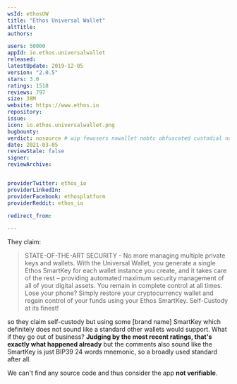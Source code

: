 ```yaml
---
wsId: ethosUW
title: "Ethos Universal Wallet"
altTitle: 
authors:

users: 50000
appId: io.ethos.universalwallet
released: 
latestUpdate: 2019-12-05
version: "2.0.5"
stars: 3.0
ratings: 1518
reviews: 797
size: 38M
website: https://www.ethos.io
repository: 
issue: 
icon: io.ethos.universalwallet.png
bugbounty: 
verdict: nosource # wip fewusers nowallet nobtc obfuscated custodial nosource nonverifiable reproducible bounty defunct
date: 2021-03-05
reviewStale: false
signer: 
reviewArchive:


providerTwitter: ethos_io
providerLinkedIn: 
providerFacebook: ethosplatform
providerReddit: ethos_io

redirect_from:

---
```



They claim:

> STATE-OF-THE-ART SECURITY - No more managing multiple private keys and
  wallets. With the Universal Wallet, you generate a single Ethos SmartKey for
  each wallet instance you create, and it takes care of the rest – providing
  automated maximum security management of all of your digital assets. You
  remain in complete control at all times. Lose your phone? Simply restore your
  cryptocurrency wallet and regain control of your funds using your Ethos
  SmartKey. Self-Custody at its finest!

so they claim self-custody but using some [brand name] SmartKey which definitely
does not sound like a standard other wallets would support. What if they go out of
business? **Judging by the most recent ratings, that's exactly what happened
already** but the comments also sound like the SmartKey is just BIP39 24 words
mnemonic, so a broadly used standard after all.

We can't find any source code and thus consider the app **not verifiable**.
